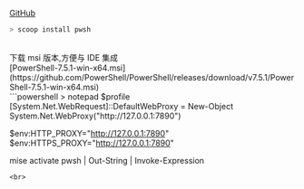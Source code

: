 [GitHub](https://github.com/PowerShell/PowerShell)



```powershell
> scoop install pwsh
```


<br>
下载 msi 版本,方便与 IDE 集成
<br>
[PowerShell-7.5.1-win-x64.msi](https://github.com/PowerShell/PowerShell/releases/download/v7.5.1/PowerShell-7.5.1-win-x64.msi)
<br>
```powershell
> notepad $profile
[System.Net.WebRequest]::DefaultWebProxy = New-Object System.Net.WebProxy("http://127.0.0.1:7890")

$env:HTTP_PROXY="http://127.0.0.1:7890"
$env:HTTPS_PROXY="http://127.0.0.1:7890"

mise activate pwsh | Out-String | Invoke-Expression

```
<br>
